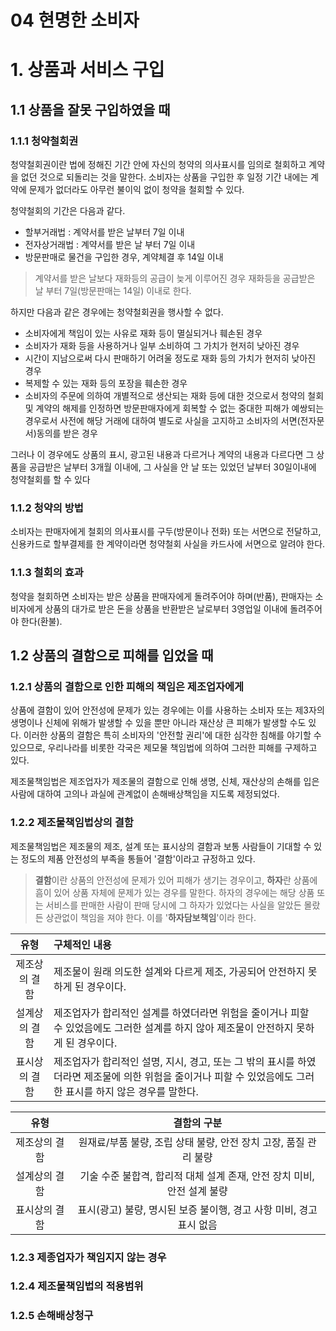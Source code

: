 04 현명한 소비자
===

# 1. 상품과 서비스 구입

## 1.1 상품을 잘못 구입하였을 때

### 1.1.1 청약철회권

청약철회권이란 법에 정해진 기간 안에 자신의 청약의 의사표시를 임의로 철회하고 계약을 없던 것으로 되돌리는 것을 말한다. 소비자는 상품을 구입한 후 일정 기간 내에는 계약에 문제가 없더라도 아무런 불이익 없이 청약을 철회할 수 있다.

청약철회의 기간은 다음과 같다.

- 할부거래법 : 계약서를 받은 날부터 7일 이내
- 전자상거래법 : 계약서를 받은 날 부터 7일 이내
- 방문판매로 물건을 구입한 경우, 계약체결 후 14일 이내

> 계약서를 받은 날보다 재화등의 공급이 늦게 이루어진 경우 재화등을 공급받은 날 부터 7일(방문판매는 14일) 이내로 한다.

하지만 다음과 같은 경우에는 청약철회권을 행사할 수 없다.

- 소비자에게 책임이 있는 사유로 재화 등이 멸실되거나 훼손된 경우
- 소비자가 재화 등을 사용하거나 일부 소비하여 그 가치가 현저히 낮아진 경우
- 시간이 지남으로써 다시 판매하기 어려울 정도로 재화 등의 가치가 현저히 낮아진 경우
- 복제할 수 있는 재화 등의 포장을 훼손한 경우
- 소비자의 주문에 의하여 개별적으로 생산되는 재화 등에 대한 것으로서 청약의 철회 및 계약의 해제를 인정하면 방문판매자에게 회복할 수 없는 중대한 피해가 예쌍되는 경우로서 사전에 해당 거래에 대하여 별도로 사실을 고지하고 소비자의 서면(전자문서)동의를 받은 경우

그러나 이 경우에도 상품의 표시, 광고된 내용과 다르거나 계약의 내용과 다르다면 그 상품을 공급받은 날부터 3개월 이내에, 그 사실을 안 날 또는 있었던 날부터 30일이내에 청약철회를 할 수 있다

### 1.1.2 청약의 방법

소비자는 판매자에게 철회의 의사표시를 구두(방문이나 전화) 또는 서면으로 전달하고, 신용카드로 할부결제를 한 계약이라면 청약철회 사실을 카드사에 서면으로 알려야 한다.

### 1.1.3 철회의 효과

청약을 철회하면 소비자는 받은 상품을 판매자에게 돌려주어야 하며(반품), 판매자는 소비자에게 상품의 대가로 받은 돈을 상품을 반환받은 날로부터 3영업일 이내에 돌려주어야 한다(환불).


## 1.2 상품의 결함으로 피해를 입었을 때

### 1.2.1 상품의 결함으로 인한 피해의 책임은 제조업자에게

상품에 결함이 있어 안전성에 문제가 있는 경우에는 이를 사용하는 소비자 또는 제3자의 생명이나 신체에 위해가 발생할 수 있을 뿐만 아니라 재산상 큰 피해가 발생할 수도 있다. 이러한 상품의 결함은 특히 소비자의 '안전할 권리'에 대한 심각한 침해를 야기할 수 있으므로, 우리나라를 비롯한 각국은 제모물 책임법에 의하여 그러한 피해를 구제하고 있다.

제조물책임법은 제조업자가 제조물의 결함으로 인해 생명, 신체, 재산상의 손해를 입은 사람에 대하여 고의나 과실에 관계없이 손해배상책임을 지도록 제정되었다.

### 1.2.2 제조물책임법상의 결함

제조물책임법은 제조물의 제조, 설계 또는 표시상의 결함과 보통 사람들이 기대할 수 있는 정도의 제품 안전성의 부족을 통들어 '결함'이라고 규정하고 있다.

> **결함**이란 상품의 안전성에 문제가 있어 피해가 생기는 경우이고, **하자**란 상품에 흠이 있어 상품 자체에 문제가 있는 경우를 말한다. 하자의 경우에는 해당 상품 또는 서비스를 판매한 사람이 판매 당시에 그 하자가 있었다는 사실을 알았든 몰랐든 상관없이 책임을 져야 한다. 이를 '**하자담보책임**'이라 한다.

|   유형    | 구체적인 내용                                                                                     |
| :-----: | :------------------------------------------------------------------------------------------ |
| 제조상의 결함 | 제조물이 원래 의도한 설계와 다르게 제조, 가공되어 안전하지 못하게 된 경우이다.                                               |
| 설계상의 결함 | 제조업자가 합리적인 설계를 하였더라면 위험을 줄이거나 피할 수 있었음에도 그러한 설계를 하지 않아 제조물이 안전하지 못하게 된 경우이다.                |
| 표시상의 결함 | 제조업자가 합리적인 설명, 지시, 경고, 또는 그 밖의 표시를 하였더라면 제조물에 의한 위험을 줄이거나 피할 수 있었음에도 그러한 표시를 하지 않은 경우를 말한다. |

      

|유형|결함의 구분|
|:---:|:---:|
|제조상의 결함| 원재료/부품 불량, 조립 상태 불량, 안전 장치 고장, 품질 관리 불량|
|설계상의 결함|기술 수준 불합격, 합리적 대체 설계 존재, 안전 장치 미비, 안전 설계 불량|
|표시상의 결함|표시(광고) 불량, 명시된 보증 불이행, 경고 사항 미비, 경고 표시 없음|


### 1.2.3 제종업자가 책임지지 않는 경우
### 1.2.4 제조물책임법의 적용범위
### 1.2.5 손해배상청구